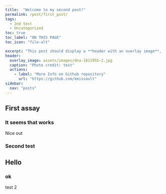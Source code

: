 ```yaml
---
title:  "Welcome to my second post!"
permalink: /post/first_post/
tags:
  - 2nd test
  - Uncategorized
toc: true
toc_label: "ON THIS PAGE"
toc_icon: "file-alt"

excerpt: "This post should display a **header with an overlay image**, if the theme supports it."
header:
  overlay_image: assets/images/dna-1811955-2.jpg
  caption: "Photo credit: test"
  actions:
    - label: "More Info on Github repository"
      url: "https://github.com/kmissault"
sidebar:
  nav: "posts"
---
```


## First assay 
### It seems that works

Nice out

### Second test

## Hello

### ok

test 2

